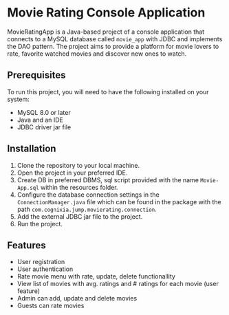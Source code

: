 # Movie Rating Console Application

MovieRatingApp is a Java-based project of a console application that connects to a MySQL database called `movie_app` with JDBC and implements the DAO pattern.
The project aims to provide a platform for movie lovers to rate, favorite watched movies and discover new ones to watch.

## Prerequisites

To run this project, you will need to have the following installed on your system:

- MySQL 8.0 or later
- Java and an IDE
- JDBC driver jar file

## Installation

1. Clone the repository to your local machine.
2. Open the project in your preferred IDE.
3. Create DB in preferred DBMS, sql script provided with the name `Movie-App.sql` within the resources folder.
4. Configure the database connection settings in the `ConnectionManager.java` file which can be found in the package with the path `com.cognixia.jump.movierating.connection`.
5. Add the external JDBC jar file to the project.  
6. Run the project.

## Features

- User registration
- User authentication
- Rate movie menu with rate, update, delete functionallity
- View list of movies with avg. ratings and # ratings for each movie (user feature)
- Admin can add, update and delete movies
- Guests can rate movies
  
